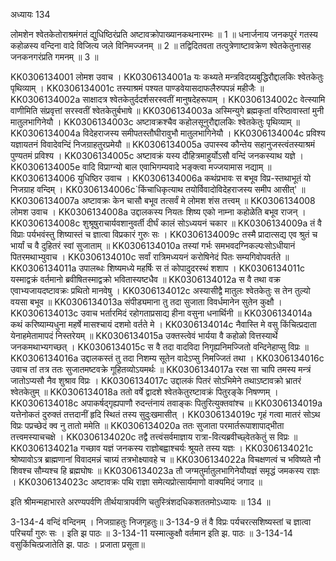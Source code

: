 अध्यायः 134

लोमशेन श्वेतकेतोराश्रमंगतं द्युधिष्ठिरंप्रति अष्टावक्रोपाख्यानकथनारम्भः ॥ 1 ॥ धनार्जनाय जनकपुरं गतस्य कहोळस्य वन्दिना वादे विजित्य जले विनिमज्जनम् ॥ 2 ॥ तद्विदितवता तत्पुत्रेणाष्टावक्रेण श्वेतकेतुनासह जनकनगरंप्रति गमनम् ॥ 3 ॥

KK0306134001 लोमश उवाच ।
KK0306134001a यः कथ्यते मन्त्रविदग्र्यबुद्धिरौद्दालकिः श्वेतकेतुः पृथिव्याम् ।
KK0306134001c तस्याश्रमं पश्यत पाण्डवेयासदाफलैरुपपन्नं महीजैः ॥
KK0306134002a साक्षादत्र श्वेतकेतुर्ददर्शसरस्वतीं मानुषदेहरूपाम् ।
KK0306134002c वेत्स्यामि वाणीमिति संप्रवृत्तां सरस्वतीं श्वेतकेतुर्बभाषे ॥
KK0306134003a अस्मिन्युगे ब्रह्मकृतां वरिष्ठावास्तां मुनी मातुलभागिनेयौ ।
KK0306134003c अष्टावक्रश्चैव कहोलसूनुरौद्दालकिः श्वेतकेतुः पृथिव्याम् ॥
KK0306134004a विदेहराजस्य समीपतस्तौघीरावुभौ मातुलभागिनेयौ ।
KK0306134004c प्रविश्य यज्ञायतनं विवादेवन्दिं निजग्राहतुरप्रमेयौ ॥
KK0306134005a उपास्स्व कौन्तेय सहानुजस्त्वंतस्याश्रमं पुण्यतमं प्रविश्य ।
KK0306134005c अष्टावक्रं यस्य दौहित्रमाहुर्योऽसौ वन्दिं जनकस्याथ यज्ञे ।
KK0306134005e वादि विप्राग्न्यो बाल एवाभिगम्यवादे भङ्क्त्वा मज्जयामास नद्याम् ॥
KK0306134006 युधिष्ठिर उवाच ।
KK0306134006a कथंप्रभावः स बभूव विप्र-स्तथाभूतं यो निजग्राह वन्दिम् ।
KK0306134006c`किंचाधिकृत्याथ तयोर्विवादोविदेहराजस्य समीप आसीत्' ॥
KK0306134007a अष्टावक्रः केन चासौ बभूव तत्सर्वं मे लोमश शंस तत्त्वम् ॥
KK0306134008 लोमश उवाच ।
KK0306134008a उद्दालकस्य नियतः शिष्य एको नाम्ना कहोळेति बभूव राजन् ।
KK0306134008c शुश्रूषुराचार्यवशानुवर्ती दीर्घं कालं सोऽध्ययनं चकार ॥
KK0306134009a तं वै विप्राः पर्यभवंस्तु शिष्यास्तं च ज्ञात्वा विप्रकारं गुरुः सः ।
KK0306134009c तस्मै प्रादात्सद्य एव श्रुतं च भार्यां च वै दुहितरं स्वां सुजाताम् ॥
KK0306134010a तस्यां गर्भः समभवदग्निकल्पःसोऽधीयानं पितरमथाभ्युवाच ।
KK0306134010c सर्वां रात्रिमध्ययनं करोषिनेदं पितः सम्यगिवोपवर्तते ॥
KK0306134011a उपालब्धः शिष्यमध्ये महर्षिः स तं कोपादुदरस्थं शशाप ।
KK0306134011c यस्माद्वक्रं वर्तमानो ब्रवीषितस्माद्वक्रो भवितास्यष्टधैव ॥
KK0306134012a स वै तथा वक्र एवाभ्यजायदष्टावक्रः प्रथितो मानवेषु ।
KK0306134012c अस्यासीद्वै मातुलः श्वेतकेतुः स तेन तुल्यो वयसा बभूव ॥
KK0306134013a संपीड्यमाना तु तदा सुजाता विवर्धमानेन सुतेन कुक्षौ ।
KK0306134013c उवाच भर्तारमिदं रहोगताप्रसाद्य हीना वसुना धनार्थिनी ॥
KK0306134014a कथं करिष्याम्यधुना महर्षे मासश्चायं दशमो वर्तते मे ।
KK0306134014c नैवास्ति मे वसु किंचित्प्रदाता येनाहमेतामापदं निस्तरेयम् ॥
KK0306134015a उक्तस्त्वेवं भार्यया वै कहोळो वित्तस्यार्थे जनकमथाभ्यगच्छत् ।
KK0306134015c स वै तदा वादविदा निगृह्यनिमज्जितो वन्दिनेहाप्सु विप्रः ॥
KK0306134016a उद्दालकस्तं तु तदा निशम्य सूतेन वादेऽप्सु निमज्जितं तथा ।
KK0306134016c उवाच तां तत्र ततः सुजातमष्टवक्रे गूहितव्योऽयमर्थः ॥
KK0306134017a ररक्ष सा चापि तमस्य मन्त्रं जातोऽप्यसौ नैव शुश्राव विप्रः ।
KK0306134017c उद्दालकं पितरं सोऽभिमेने तथाऽष्टावक्रो भ्रातरं श्वेतकेतुम् ॥
KK0306134018a ततो वर्षे द्वादशे श्वेतकेतुरष्टावक्रं पितुरङ्के निषण्णम् ।
KK0306134018c अपाकर्षद्गृह्यपाणौ रुदन्तंनायं तवाङ्कः पितुरित्युक्तवांश्च ॥
KK0306134019a यत्तेनोकतं दुरुक्तं तत्तदानीं हृदि स्थितं तस्य सुदुःखमासीत् ।
KK0306134019c गृहं गत्वा मातरं सोऽथ विप्रः पप्रच्छेदं क्व नु तातो ममेति ॥
KK0306134020a ततः सुजाता परमार्तरूपाशापाद्भीता तत्त्वमस्याचचक्षे ।
KK0306134020c तद्वै तत्त्वंसर्वमाज्ञाय रात्रा-वित्यब्रवीच्छ्वेतकेतुं स विप्रः ॥
KK0306134021a गच्छाव यज्ञं जनकस्य राज्ञोबह्वाश्चर्यः श्रूयते तस्य यज्ञः ।
KK0306134021c श्रोष्यावोऽत्र ब्राह्मणानां विवादमन्नं चाग्र्यं तत्रभोक्ष्यावहे च ॥
KK0306134022a विचक्षणत्वं च भविष्यते नौ शिवश्च सौम्यश्च हि ब्रह्मघोषः ॥
KK0306134023a तौ जग्मतुर्मातुलभागिनेयौयज्ञं समृद्धं जमकस्य राज्ञः ।
KK0306134023c अष्टावक्रः पथि राज्ञा समेत्यप्रोत्सार्यमाणो वाक्यमिदं जगाद ॥

इति श्रीमन्महाभारते अरण्यपर्वणि  तीर्थयात्रापर्वणि चतुस्त्रिंशदधिकशततमोऽध्यायः ॥ 134 ॥

3-134-4 वन्दिं वन्दिनम् । निजग्राहतुः  निजगृहतुः॥ 3-134-9 तं वै विप्रः पर्यचरत्सशिष्यस्तां च ज्ञात्वा परिचर्यां गुरुः सः । इति झ पाठः ॥ 3-134-11 यस्मात्कुक्षौ वर्तमान इति झ. पाठः ॥ 3-134-14 वसुकिंचित्प्रजातेति झ. पाठः । प्रजाता प्रसूता॥